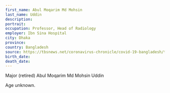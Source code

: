 ```yaml
---
first_name: Abul Moqarim Md Mohsin
last_name: Uddin
description: 
portrait: 
occupation: Professor, Head of Radiology
employer: Ibn Sina Hospital
city: Dhaka
province: 
country: Bangladesh
source: https://tbsnews.net/coronavirus-chronicle/covid-19-bangladesh/third-doctor-dies-covid-19-bangladesh-80836
birth_date: 
death_date: 
---
```


Major (retired) Abul Moqarim Md Mohsin Uddin

Age unknown.